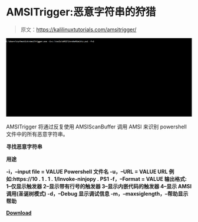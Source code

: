 # AMSITrigger:恶意字符串的狩猎

> 原文：<https://kalilinuxtutorials.com/amsitrigger/>

[![AMSITrigger : The Hunt For Malicious Strings](img//fc3054155a08d1b84788b5e7934f84a1.png "AMSITrigger : The Hunt For Malicious Strings")](https://1.bp.blogspot.com/-vXNa_lRRBsc/YLsqzhhucyI/AAAAAAAAJVA/XeB3eOr849ASw-Yr_9KAW9cqzdXvSBnYACLcBGAsYHQ/s640/AMSITrigger.gif)

AMSITrigger 将通过反复使用 AMSIScanBuffer 调用 AMSI 来识别 powershell 文件中的所有恶意字符串。

**寻找恶意字符串**

**用途**

**-i，–input file = VALUE Powershell 文件名
-u，–URL = VALUE URL 例如:https://10 . 1 . 1 . 1/Invoke-ninjopy . PS1
-f，–Format = VALUE 输出格式:
1–仅显示触发器
2–显示带有行号的触发器
3–显示内嵌代码的触发器
4–显示 AMSI 调用(圣诞树模式)
-d，–Debug 显示调试信息
-m，–maxsiglength，–帮助显示帮助**

[**Download**](https://github.com/RythmStick/AMSITrigge)